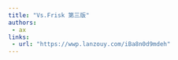 ```yaml
---
title: "Vs.Frisk 第三版"
authors:
 - ax
links:
 - url: "https://wwp.lanzouy.com/iBa8n0d9mdeh"
---
```

